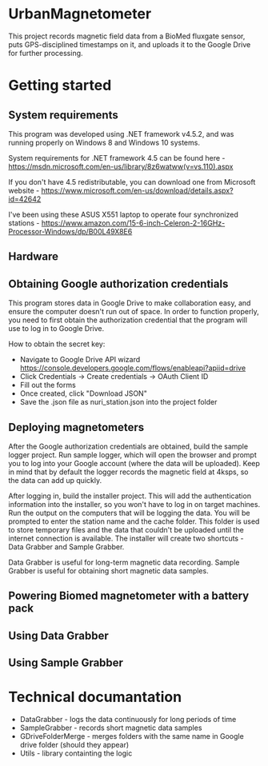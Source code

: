 # UrbanMagnetometer
This project records magnetic field data from a BioMed fluxgate sensor, puts GPS-disciplined timestamps on it,
and uploads it to the Google Drive for further processing.

# Getting started

## System requirements

This program was developed using .NET framework v4.5.2, and was running properly on Windows 8 and Windows 10 systems.

System requirements for .NET framework 4.5 can be found here - https://msdn.microsoft.com/en-us/library/8z6watww(v=vs.110).aspx

If you don't have 4.5 redistributable, you can download one from Microsoft website - https://www.microsoft.com/en-us/download/details.aspx?id=42642

I've been using these ASUS X551 laptop to operate four synchronized stations - https://www.amazon.com/15-6-inch-Celeron-2-16GHz-Processor-Windows/dp/B00L49X8E6

## Hardware

## Obtaining Google authorization credentials
This program stores data in Google Drive to make collaboration easy, and ensure the computer doesn't run out of space. In order to function properly, you need to first obtain the authorization credential that the program will use to log in to Google Drive.

How to obtain the secret key:

  - Navigate to Google Drive API wizard https://console.developers.google.com/flows/enableapi?apiid=drive
  - Click Credentials -> Create credentials -> OAuth Client ID
  - Fill out the forms
  - Once created, click "Download JSON"
  - Save the .json file as nuri_station.json into the project folder

## Deploying magnetometers

After the Google authorization credentials are obtained, build the sample logger project. Run sample logger, which will open the browser and prompt you to log into your Google account (where the data will be uploaded). Keep in  mind that by default the logger records the magnetic field at 4ksps, so the data can add up quickly.

After logging in, build the installer project. This will add the authentication information into the installer, so you won't have to log in on target machines. Run the output on the computers that will be logging the data. You will be prompted to enter the station name and the cache folder. This folder is used to store temporary files and the data that couldn't be uploaded until the internet connection is available. The installer will create two shortcuts - Data Grabber and Sample Grabber.

Data Grabber is useful for long-term magnetic data recording. Sample Grabber is useful for obtaining short magnetic data samples.

## Powering Biomed magnetometer with a battery pack

## Using Data Grabber

## Using Sample Grabber

# Technical documantation

  * DataGrabber - logs the data continuously for long periods of time
  * SampleGrabber - records short magnetic data samples
  * GDriveFolderMerge - merges folders with the same name in Google drive folder (should they appear)
  * Utils - library containting the logic
